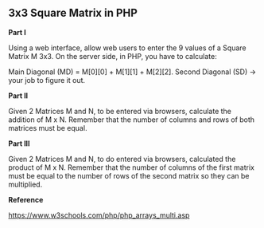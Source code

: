 ## 3x3 Square Matrix in PHP

**Part I**

Using a web interface, allow web users to enter the 9 values of a Square Matrix M 3x3. 
On the server side, in PHP, you have to calculate:

Main Diagonal (MD) = M[0][0] + M[1][1] + M[2][2]. 
Second Diagonal (SD) -> your job to figure it out.

**Part II**

Given 2 Matrices M and N, to be entered via browsers, calculate the addition of M x N. Remember that the number of columns and rows of both matrices must be equal.

**Part III**

Given 2 Matrices M and N, to do entered via browsers, calculated the product of M x N. Remember that the number of columns of the first matrix must be equal to the number of rows of the second matrix so they can be multiplied.

**Reference**

https://www.w3schools.com/php/php_arrays_multi.asp

